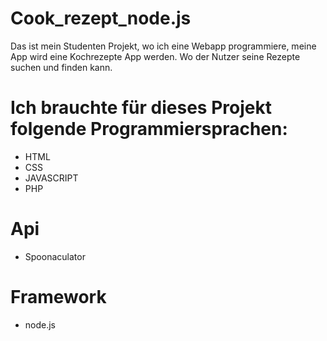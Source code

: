 # Cook_rezept_node.js

Das ist mein Studenten Projekt, wo ich eine Webapp programmiere, meine App wird eine Kochrezepte App werden. Wo der Nutzer seine Rezepte suchen und finden kann. 

# Ich brauchte für dieses Projekt folgende Programmiersprachen:

  - HTML
  - CSS
  - JAVASCRIPT
  - PHP
  
# Api

  - Spoonaculator



# Framework

  - node.js
  
